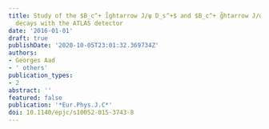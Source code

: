```yaml
---
title: Study of the $B_c^+ i̊ghtarrow J/ψ D_s^+$ and $B_c^+ g̊htarrow J/ψ D_s^*+$
  decays with the ATLAS detector
date: '2016-01-01'
draft: true
publishDate: '2020-10-05T23:01:32.369734Z'
authors:
- Georges Aad
- ' others'
publication_types:
- 2
abstract: ''
featured: false
publication: '*Eur.Phys.J.C*'
doi: 10.1140/epjc/s10052-015-3743-8
---
```


